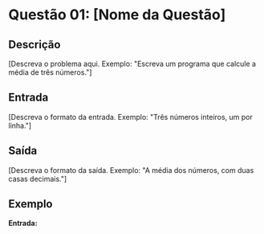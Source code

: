 # Questão 01: [Nome da Questão]

## Descrição
[Descreva o problema aqui. Exemplo: "Escreva um programa que calcule a média de três números."]

## Entrada
[Descreva o formato da entrada. Exemplo: "Três números inteiros, um por linha."]

## Saída
[Descreva o formato da saída. Exemplo: "A média dos números, com duas casas decimais."]

## Exemplo
**Entrada:**